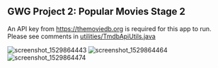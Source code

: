 ## GWG Project 2: Popular Movies Stage 2

An API key from https://themoviedb.org is required for this app to run. Please see comments in [utilities/TmdbApiUtils.java](https://github.com/mkillewald/GwG2018_Popular-Movies-Stage-2/blob/master/app/src/main/java/com/udacity/popularmovies/utilities/TmdbApiUtils.java)

![screenshot_1529864443](https://user-images.githubusercontent.com/5949433/41822206-05de27b0-77ba-11e8-9071-2f47a8773c08.png) ![screenshot_1529864464](https://user-images.githubusercontent.com/5949433/41822203-023d474e-77ba-11e8-85a7-533a1e9b84b2.png) ![screenshot_1529864474](https://user-images.githubusercontent.com/5949433/41822207-0c604500-77ba-11e8-89e8-d1370eebd778.png) 




